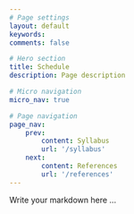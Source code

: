 ```yaml
---
# Page settings
layout: default
keywords:
comments: false

# Hero section
title: Schedule
description: Page description

# Micro navigation
micro_nav: true

# Page navigation
page_nav:
    prev:
        content: Syllabus
        url: '/syllabus'
    next:
        content: References
        url: '/references'
---
```


Write your markdown here ...
